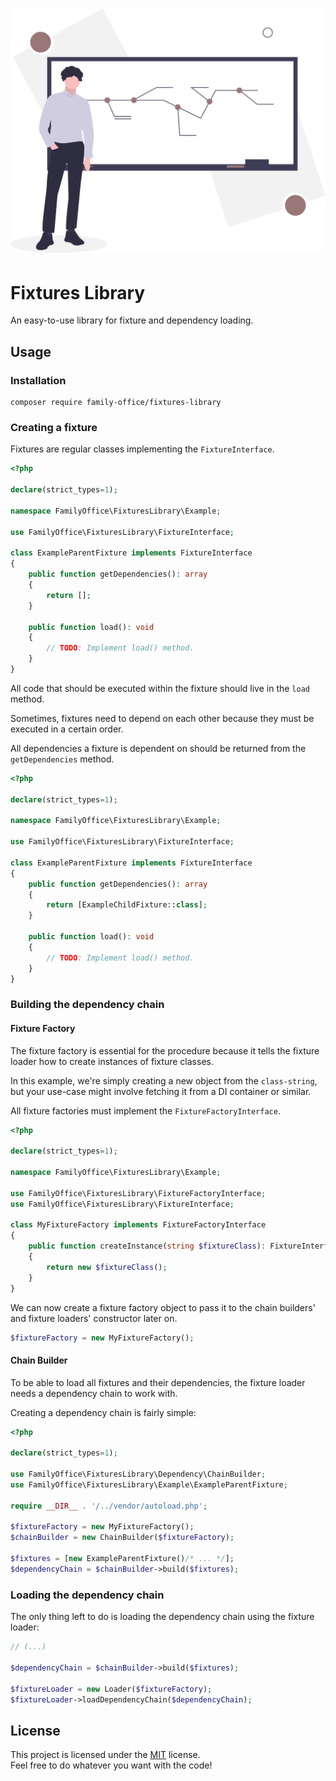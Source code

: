<h1 align="center">
    <img src=".github/project-logo.svg" width="512px">
</h1>

# Fixtures Library

An easy-to-use library for fixture and dependency loading.

## Usage

### Installation

```shell
composer require family-office/fixtures-library
```

### Creating a fixture

Fixtures are regular classes implementing the `FixtureInterface`.

```php
<?php

declare(strict_types=1);

namespace FamilyOffice\FixturesLibrary\Example;

use FamilyOffice\FixturesLibrary\FixtureInterface;

class ExampleParentFixture implements FixtureInterface
{
    public function getDependencies(): array
    {
        return [];
    }

    public function load(): void
    {
        // TODO: Implement load() method.
    }
}
```

All code that should be executed within the fixture should live in the `load` method.

Sometimes, fixtures need to depend on each other because they must be executed in a certain order.

All dependencies a fixture is dependent on should be returned from the `getDependencies` method.

```php
<?php

declare(strict_types=1);

namespace FamilyOffice\FixturesLibrary\Example;

use FamilyOffice\FixturesLibrary\FixtureInterface;

class ExampleParentFixture implements FixtureInterface
{
    public function getDependencies(): array
    {
        return [ExampleChildFixture::class];
    }

    public function load(): void
    {
        // TODO: Implement load() method.
    }
}
```

### Building the dependency chain

#### Fixture Factory

The fixture factory is essential for the procedure because it tells the fixture loader how to create instances of
fixture classes.

In this example, we're simply creating a new object from the `class-string`, but your use-case might involve fetching it
from a DI container or similar.

All fixture factories must implement the `FixtureFactoryInterface`.

```php
<?php

declare(strict_types=1);

namespace FamilyOffice\FixturesLibrary\Example;

use FamilyOffice\FixturesLibrary\FixtureFactoryInterface;
use FamilyOffice\FixturesLibrary\FixtureInterface;

class MyFixtureFactory implements FixtureFactoryInterface
{
    public function createInstance(string $fixtureClass): FixtureInterface
    {
        return new $fixtureClass();
    }
}
```

We can now create a fixture factory object to pass it to the chain builders' and fixture loaders' constructor later on.

```php
$fixtureFactory = new MyFixtureFactory();
```

#### Chain Builder

To be able to load all fixtures and their dependencies, the fixture loader needs a dependency chain to work with.

Creating a dependency chain is fairly simple:

```php
<?php

declare(strict_types=1);

use FamilyOffice\FixturesLibrary\Dependency\ChainBuilder;
use FamilyOffice\FixturesLibrary\Example\ExampleParentFixture;

require __DIR__ . '/../vendor/autoload.php';

$fixtureFactory = new MyFixtureFactory();
$chainBuilder = new ChainBuilder($fixtureFactory);

$fixtures = [new ExampleParentFixture()/* ... */];
$dependencyChain = $chainBuilder->build($fixtures);
```

### Loading the dependency chain

The only thing left to do is loading the dependency chain using the fixture loader:

```php
// (...)

$dependencyChain = $chainBuilder->build($fixtures);

$fixtureLoader = new Loader($fixtureFactory);
$fixtureLoader->loadDependencyChain($dependencyChain);
```

## License

This project is licensed under the [MIT](LICENSE) license.  
Feel free to do whatever you want with the code!
